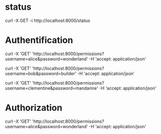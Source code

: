# status

curl -X GET -i http://localhost:8000/status

# Authentification

curl -X 'GET' 'http://localhost:8000/permissions?username=alice&password=wonderland' -H 'accept: application/json'

curl -X 'GET' 'http://localhost:8000/permissions?username=bob&password=builder' -H 'accept: application/json'

curl -X 'GET' 'http://localhost:8000/permissions?username=clementine&password=mandarine' -H 'accept: application/json'

# Authorization

curl -X 'GET' 'http://localhost:8000/permissions?username=alice&password=wonderland' -H 'accept: application/json'